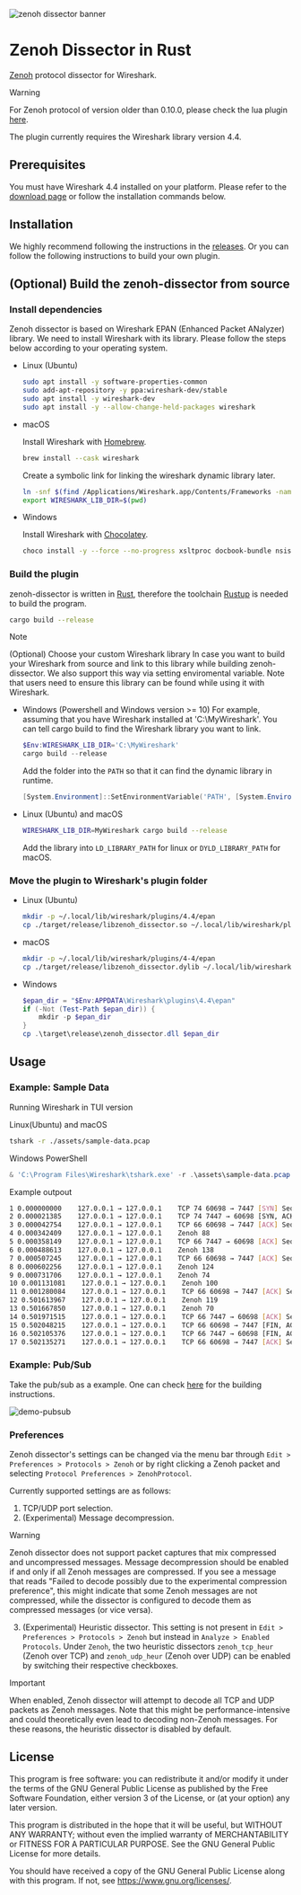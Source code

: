 ![zenoh dissector banner](./assets/zenoh-dissector.svg)

# Zenoh Dissector in Rust

[Zenoh](http://zenoh.io/) protocol dissector for Wireshark.

> [!WARNING]
> For Zenoh protocol of version older than 0.10.0, please check the lua plugin [here](https://github.com/eclipse-zenoh/zenoh-dissector/tree/v0.7.2-rc).
>
> The plugin currently requires the Wireshark library version 4.4.

## Prerequisites

You must have Wireshark 4.4 installed on your platform. Please refer to the [download page](https://www.wireshark.org/download.html) or follow the
installation commands below.

## Installation

We highly recommend following the instructions in the [releases](https://github.com/eclipse-zenoh/zenoh-dissector/releases).
Or you can follow the following instructions to build your own plugin.

## (Optional) Build the zenoh-dissector from source

### Install dependencies

Zenoh dissector is based on Wireshark EPAN (Enhanced Packet ANalyzer) library.
We need to install Wireshark with its library. Please follow the steps below according to your operating system.

- Linux (Ubuntu)

    ```bash
    sudo apt install -y software-properties-common
    sudo add-apt-repository -y ppa:wireshark-dev/stable
    sudo apt install -y wireshark-dev
    sudo apt install -y --allow-change-held-packages wireshark
    ```

- macOS

    Install Wireshark with [Homebrew](https://brew.sh/).

    ```bash
    brew install --cask wireshark
    ```

    Create a symbolic link for linking the wireshark dynamic library later.

    ```bash
    ln -snf $(find /Applications/Wireshark.app/Contents/Frameworks -name "libwireshark.*.dylib" | tail -n 1) libwireshark.dylib
    export WIRESHARK_LIB_DIR=$(pwd)
    ```

- Windows

    Install Wireshark with [Chocolatey](https://docs.chocolatey.org/en-us/choco/setup#install-with-powershell.exe).

    ```bash
    choco install -y --force --no-progress xsltproc docbook-bundle nsis winflexbison3 cmake wireshark
    ```

### Build the plugin

zenoh-dissector is written in [Rust](https://www.rust-lang.org/), therefore the toolchain [Rustup](https://rustup.rs) is needed to build the program.

```bash
cargo build --release
```

> [!NOTE]
> (Optional) Choose your custom Wireshark library
> In case you want to build your Wireshark from source and link to this library while building zenoh-dissector.
> We also support this way via setting enviromental variable. Note that users need to ensure this library can be found
> while using it with Wireshark.
>
> - Windows (Powershell and Windows version >= 10)
>     For example, assuming that you have Wireshark installed at 'C:\MyWireshark'. You can tell cargo build to find the Wireshark library you want to link.
>
>     ```powershell
>     $Env:WIRESHARK_LIB_DIR='C:\MyWireshark'
>     cargo build --release
>     ```
>
>     Add the folder into the `PATH` so that it can find the dynamic library in runtime.
>
>     ```powershell
>     [System.Environment]::SetEnvironmentVariable('PATH', [System.Environment]::GetEnvironmentVariable('PATH', 'user')+';C:\MyWireshark', 'user')
>     ```
>
> - Linux (Ubuntu) and macOS
>
>     ```bash
>     WIRESHARK_LIB_DIR=MyWireshark cargo build --release
>     ```
>
>     Add the library into  `LD_LIBRARY_PATH` for linux or `DYLD_LIBRARY_PATH` for macOS.

### Move the plugin to Wireshark's plugin folder

- Linux (Ubuntu)

    ```bash
    mkdir -p ~/.local/lib/wireshark/plugins/4.4/epan
    cp ./target/release/libzenoh_dissector.so ~/.local/lib/wireshark/plugins/4.4/epan/libzenoh_dissector.so
    ```

- macOS

    ```bash
    mkdir -p ~/.local/lib/wireshark/plugins/4-4/epan
    cp ./target/release/libzenoh_dissector.dylib ~/.local/lib/wireshark/plugins/4-4/epan/libzenoh_dissector.so
    ```

- Windows

    ```powershell
    $epan_dir = "$Env:APPDATA\Wireshark\plugins\4.4\epan"
    if (-Not (Test-Path $epan_dir)) {
        mkdir -p $epan_dir
    }
    cp .\target\release\zenoh_dissector.dll $epan_dir
    ```

## Usage

### Example: Sample Data

Running Wireshark in TUI version

Linux(Ubuntu) and macOS

```bash
tshark -r ./assets/sample-data.pcap
```

Windows PowerShell

```powershell
& 'C:\Program Files\Wireshark\tshark.exe' -r .\assets\sample-data.pcap
```

Example outpout

```bash
1 0.000000000    127.0.0.1 → 127.0.0.1    TCP 74 60698 → 7447 [SYN] Seq=0 Win=65495 Len=0 MSS=65495 SACK_PERM TSval=1530879817 TSecr=0 WS=128
2 0.000021385    127.0.0.1 → 127.0.0.1    TCP 74 7447 → 60698 [SYN, ACK] Seq=0 Ack=1 Win=65483 Len=0 MSS=65495 SACK_PERM TSval=1530879817 TSecr=1530879817 WS=128
3 0.000042754    127.0.0.1 → 127.0.0.1    TCP 66 60698 → 7447 [ACK] Seq=1 Ack=1 Win=65536 Len=0 TSval=1530879817 TSecr=1530879817
4 0.000342409    127.0.0.1 → 127.0.0.1    Zenoh 88
5 0.000358149    127.0.0.1 → 127.0.0.1    TCP 66 7447 → 60698 [ACK] Seq=1 Ack=23 Win=65536 Len=0 TSval=1530879817 TSecr=1530879817
6 0.000488613    127.0.0.1 → 127.0.0.1    Zenoh 138
7 0.000507245    127.0.0.1 → 127.0.0.1    TCP 66 60698 → 7447 [ACK] Seq=23 Ack=73 Win=65536 Len=0 TSval=1530879817 TSecr=1530879817
8 0.000602256    127.0.0.1 → 127.0.0.1    Zenoh 124
9 0.000731706    127.0.0.1 → 127.0.0.1    Zenoh 74
10 0.001131081    127.0.0.1 → 127.0.0.1    Zenoh 100
11 0.001280084    127.0.0.1 → 127.0.0.1    TCP 66 60698 → 7447 [ACK] Seq=81 Ack=115 Win=65536 Len=0 TSval=1530879818 TSecr=1530879818
12 0.501613967    127.0.0.1 → 127.0.0.1    Zenoh 119
13 0.501667850    127.0.0.1 → 127.0.0.1    Zenoh 70
14 0.501971515    127.0.0.1 → 127.0.0.1    TCP 66 7447 → 60698 [ACK] Seq=115 Ack=138 Win=65536 Len=0 TSval=1530880319 TSecr=1530880319
15 0.502048215    127.0.0.1 → 127.0.0.1    TCP 66 60698 → 7447 [FIN, ACK] Seq=138 Ack=115 Win=65536 Len=0 TSval=1530880319 TSecr=1530880319
16 0.502105376    127.0.0.1 → 127.0.0.1    TCP 66 7447 → 60698 [FIN, ACK] Seq=115 Ack=139 Win=65536 Len=0 TSval=1530880319 TSecr=1530880319
17 0.502135271    127.0.0.1 → 127.0.0.1    TCP 66 60698 → 7447 [ACK] Seq=139 Ack=116 Win=65536 Len=0 TSval=1530880319 TSecr=1530880319
```

### Example: Pub/Sub

Take the pub/sub as a example. One can check [here](https://github.com/eclipse-zenoh/zenoh#how-to-build-it) for the building instructions.

![demo-pubsub](./assets/demo-pubsub.png)

### Preferences

Zenoh dissector's settings can be changed via the menu bar through `Edit > Preferences > Protocols >
Zenoh` or by right clicking a Zenoh packet and selecting `Protocol Preferences > ZenohProtocol`.

Currently supported settings are as follows:

1. TCP/UDP port selection.
2. (Experimental) Message decompression.

> [!WARNING]
> Zenoh dissector does not support packet captures that mix compressed and uncompressed messages.
> Message decompression should be enabled if and only if all Zenoh messages are compressed. If you
> see a message that reads "Failed to decode possibly due to the experimental compression
> preference", this might indicate that some Zenoh messages are not compressed, while the dissector
> is configured to decode them as compressed messages (or vice versa).

3. (Experimental) Heuristic dissector. This setting is not present in `Edit > Preferences >
Protocols > Zenoh` but instead in `Analyze > Enabled Protocols`. Under `Zenoh`, the two heuristic
dissectors `zenoh_tcp_heur` (Zenoh over TCP) and `zenoh_udp_heur` (Zenoh over UDP) can be enabled by
switching their respective checkboxes. 

> [!IMPORTANT]
> When enabled, Zenoh dissector will attempt to decode all TCP and UDP packets as Zenoh messages.
> Note that this might be performance-intensive and could theoretically even lead to decoding
> non-Zenoh messages. For these reasons, the heuristic dissector is disabled by default.

## License

This program is free software: you can redistribute it and/or modify it under the terms of the GNU General Public License as published by the Free Software Foundation, either version 3 of the License, or (at your option) any later version.

This program is distributed in the hope that it will be useful, but WITHOUT ANY WARRANTY; without even the implied warranty of MERCHANTABILITY or FITNESS FOR A PARTICULAR PURPOSE. See the GNU General Public License for more details.

You should have received a copy of the GNU General Public License along with this program. If not, see <https://www.gnu.org/licenses/>.
